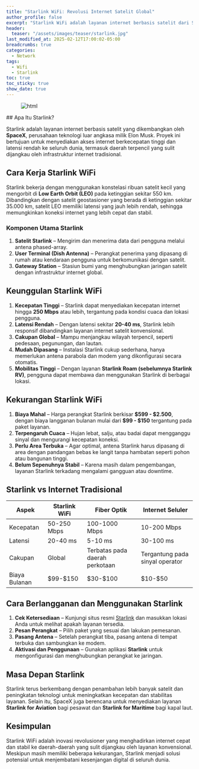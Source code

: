 ```yaml
---
title: "Starlink WiFi: Revolusi Internet Satelit Global"
author_profile: false
excerpt: "Starlink WiFi adalah layanan internet berbasis satelit dari SpaceX yang menawarkan koneksi berkecepatan tinggi dan latensi rendah, terutama untuk daerah terpencil. Dengan menggunakan ribuan satelit di Low Earth Orbit (LEO), Starlink memberikan akses internet yang lebih stabil dibandingkan satelit konvensional. Meskipun memiliki keunggulan seperti cakupan global dan kemudahan pemasangan, layanan ini masih menghadapi tantangan seperti harga yang tinggi dan gangguan cuaca. Namun, Starlink terus berkembang dan berpotensi menjadi solusi revolusioner dalam menjembatani kesenjangan digital di seluruh dunia."
header:
  teaser: "/assets/images/teaser/starlink.jpg"
last_modified_at: 2025-02-12T17:00:02-05:00
breadcrumbs: true
categories:
  - Network
tags:
  - Wifi
  - Starlink
toc: true
toc_sticky: true
show_date: true
---
```

<figure class="align-center">
  <img src="{{ site.url }}{{ site.baseurl }}/assets/images/teaser/starlink.jpg" alt="html">
</figure> 
## Apa Itu Starlink?

Starlink adalah layanan internet berbasis satelit yang dikembangkan oleh **SpaceX**, perusahaan teknologi luar angkasa milik Elon Musk. Proyek ini bertujuan untuk menyediakan akses internet berkecepatan tinggi dan latensi rendah ke seluruh dunia, termasuk daerah terpencil yang sulit dijangkau oleh infrastruktur internet tradisional.

## Cara Kerja Starlink WiFi

Starlink bekerja dengan menggunakan konstelasi ribuan satelit kecil yang mengorbit di **Low Earth Orbit (LEO)** pada ketinggian sekitar 550 km. Dibandingkan dengan satelit geostasioner yang berada di ketinggian sekitar 35.000 km, satelit LEO memiliki latensi yang jauh lebih rendah, sehingga memungkinkan koneksi internet yang lebih cepat dan stabil.

### Komponen Utama Starlink

1. **Satelit Starlink** – Mengirim dan menerima data dari pengguna melalui antena phased-array.
2. **User Terminal (Dish Antenna)** – Perangkat penerima yang dipasang di rumah atau kendaraan pengguna untuk berkomunikasi dengan satelit.
3. **Gateway Station** – Stasiun bumi yang menghubungkan jaringan satelit dengan infrastruktur internet global.

## Keunggulan Starlink WiFi

1. **Kecepatan Tinggi** – Starlink dapat menyediakan kecepatan internet hingga **250 Mbps** atau lebih, tergantung pada kondisi cuaca dan lokasi pengguna.
2. **Latensi Rendah** – Dengan latensi sekitar **20-40 ms**, Starlink lebih responsif dibandingkan layanan internet satelit konvensional.
3. **Cakupan Global** – Mampu menjangkau wilayah terpencil, seperti pedesaan, pegunungan, dan lautan.
4. **Mudah Dipasang** – Instalasi Starlink cukup sederhana, hanya memerlukan antena parabola dan modem yang dikonfigurasi secara otomatis.
5. **Mobilitas Tinggi** – Dengan layanan **Starlink Roam (sebelumnya Starlink RV)**, pengguna dapat membawa dan menggunakan Starlink di berbagai lokasi.

## Kekurangan Starlink WiFi

1. **Biaya Mahal** – Harga perangkat Starlink berkisar **\$599 - \$2.500**, dengan biaya langganan bulanan mulai dari **\$99 - \$150** tergantung pada paket layanan.
2. **Terpengaruh Cuaca** – Hujan lebat, salju, atau badai dapat mengganggu sinyal dan mengurangi kecepatan koneksi.
3. **Perlu Area Terbuka** – Agar optimal, antena Starlink harus dipasang di area dengan pandangan bebas ke langit tanpa hambatan seperti pohon atau bangunan tinggi.
4. **Belum Sepenuhnya Stabil** – Karena masih dalam pengembangan, layanan Starlink terkadang mengalami gangguan atau downtime.

## Starlink vs Internet Tradisional

| Aspek         | Starlink WiFi | Fiber Optik                    | Internet Seluler                |
| ------------- | ------------- | ------------------------------ | ------------------------------- |
| Kecepatan     | 50-250 Mbps   | 100-1000 Mbps                  | 10-200 Mbps                     |
| Latensi       | 20-40 ms      | 5-10 ms                        | 30-100 ms                       |
| Cakupan       | Global        | Terbatas pada daerah perkotaan | Tergantung pada sinyal operator |
| Biaya Bulanan | \$99-\$150    | \$30-\$100                     | \$10-\$50                       |

## Cara Berlangganan dan Menggunakan Starlink

1. **Cek Ketersediaan** – Kunjungi situs resmi [Starlink](https://www.starlink.com/) dan masukkan lokasi Anda untuk melihat apakah layanan tersedia.
2. **Pesan Perangkat** – Pilih paket yang sesuai dan lakukan pemesanan.
3. **Pasang Antena** – Setelah perangkat tiba, pasang antena di tempat terbuka dan sambungkan ke modem.
4. **Aktivasi dan Penggunaan** – Gunakan aplikasi **Starlink** untuk mengonfigurasi dan menghubungkan perangkat ke jaringan.

## Masa Depan Starlink

Starlink terus berkembang dengan penambahan lebih banyak satelit dan peningkatan teknologi untuk meningkatkan kecepatan dan stabilitas layanan. Selain itu, SpaceX juga berencana untuk menyediakan layanan **Starlink for Aviation** bagi pesawat dan **Starlink for Maritime** bagi kapal laut.

## Kesimpulan

Starlink WiFi adalah inovasi revolusioner yang menghadirkan internet cepat dan stabil ke daerah-daerah yang sulit dijangkau oleh layanan konvensional. Meskipun masih memiliki beberapa kekurangan, Starlink menjadi solusi potensial untuk menjembatani kesenjangan digital di seluruh dunia.
